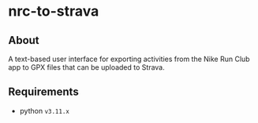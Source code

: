 # nrc-to-strava

## About
A text-based user interface for exporting activities from the Nike Run Club app to GPX files that can be uploaded to Strava.

## Requirements
- python `v3.11.x`

